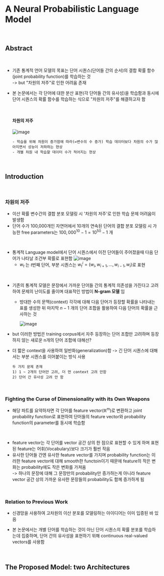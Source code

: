 # A Neural Probabilistic Language Model 

<br>

## Abstract

<br>

- 기존 통계적 언어 모델의 목표는 단어 시퀀스(단어들 간의 순서)의 결합 확률 함수(joint probability function)를 학습하는 것 <br>
  -> but "차원의 저주"로 인한 어려움 존재

- 본 논문에서는 각 단어에 대한 분산 표현(각 단어들 간의 유사성)을 학습함과 동시에 단어 시퀀스의 확률 함수를 학습하는 식으로 "차원의 저주"를 해결하고자 함

  <br>

  #### 차원의 저주

  ![image](https://github.com/user-attachments/assets/49b50e66-6d6d-4eb5-95e1-2edbbec9a4ea)

  ```
  - 학습을 위해 차원이 증가함에 따라(=변수의 수 증가) 학습 데이터보다 차원의 수가 많아지면서 성능이 저하하는 현상
  - 개별 차원 내 학습할 데이터 수가 적어지는 현상
  ```

<br>

## Introduction

<br>

### 차원의 저주

- 이산 확률 변수간의 결합 분포 모델링 시 '차원의 저주'로 인한 학습 문제 어려움이 발생함
- 단어 수가 100,000개인 자연어에서 10개의 연속된 단어의 결합 분포 모델링 시 가능한 free parameters는 $100,000^10 - 1 = 10^50 - 1$ 개
 
<br>

- 통계적 Language model에서 단어 시퀀스에서 이전 단어들이 주어졌을때 다음 단어가 나타날 조건부 확률로 표현함
  ![image](https://github.com/user-attachments/assets/9428feb7-90da-4f52-b839-cdae58d6231a)
  - $w_t$ 는 $t$번째 단어, 부분 시퀀스는 $w^i_t = (w_i, w_{i+1}, ..., w_{i-1}, w_i)$로 표현
 
<br>

- 기존의 통계적 모델은 문장에서 가까운 단어들 간의 통계적 의존성을 가진다고 고려하여 문제의 난이도를 줄이며 대표적인 방법이 **N-gram 모델** 임
  - 방대한 수의 문맥(context) 각각에 대해 다음 단어가 등장할 확률을 나타내는 표를 생성한 뒤 마지막 $n−1$ 개의 단어 조합을 활용하여 다음 단어의 확률을 근사하는 것
  
    ![image](https://github.com/user-attachments/assets/d774ecb6-c087-40b7-8f6c-3f6aa7246215)
  
- but 이러한 방법은 training corpus에서 자주 등장하는 단어 조합만 고려하며 등장하지 않는 새로운 n개의 단어 조합에 대해선?
- 더 짧은 context을 사용하여 일반화(generalization)함 -> 긴 단어 시퀀스에 대해서는 부분 시퀀스를 이어붙이는 방식 사용
  ```
  두 가지 문제 존재
  1) 1 ~ 2개의 단어만 고려, 더 먼 context 고려 안함
  2) 단어 간 유사성 고려 안 함
  ```


<br>

### Fighting the Curse of Dimensionality with its Own Weapons

- 해당 파트를 요약하자면 각 단어를 feature vector($ℝ^m$)로 변환하고 joint probability function로 표현하여 단어들의 feature vector와 probability function의 parameter를 동시에 학습함

<br>

- feature vector는 각 단어를 vector 공간 상의 한 점으로 표현할 수 있게 하며 표현된 feature는 어휘(Vocabulary)보다 크기가 훨씬 작음
- 유사한 단어들 간엔 유사한 feature vector를 가지며 probability function는 이러한 feature vector에 대해 smooth한 functoin이기 때문에 feature의 작은 변화는 probability에도 작은 변화를 가져옴 <br>
  -> 하나의 문장에 대해 그 문장만의 probability만 증가하는게 아니라 feature vector 공간 상의 가까운 유사한 문장들의 probability도 함께 증가하게 됨

<br>

### Relation to Previous Work 

- 신경망을 사용하여 고차원의 이산 분포를 모델링하는 아이디어는 이미 입증된 바 있음

- 본 논문에서는 개별 단어를 학습하는 것이 아닌 단어 시퀀스의 확률 분포를 학습하는데 집중하며, 단어 간의 유사성을 표현하기 위해 continuous real-valued vectors를 사용함

<br>

## The Proposed Model: two Architectures 

<br>
